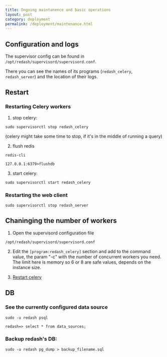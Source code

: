 ```yaml
---
title: Ongoing maintanence and basic operations
layout: post
category: deployment
permalink: /deployment/maintenance.html
---
```


## Configuration and logs

The supervisor config can be found in `/opt/redash/supervisord/supervisord.conf`.

There you can see the names of its programs (`redash_celery`, `redash_server`) and the location of their logs.

## Restart

### Restarting Celery workers

1. stop celery:

`sudo supervisorctl stop redash_celery`

(celery might take some time to stop, if it's in the middle of running a query)

2. flush redis 

`redis-cli`

`127.0.0.1:6379>flushdb`

3. start celery:

`sudo supervisorctl start redash_celery`

### Restarting the web client

`sudo supervisorctl stop redash_server`

## Chaninging the number of workers

1. Open the supervisord configuration file 

`/opt/redash/supervisord/supervisord.conf`

2. Edit the `[program:redash_celery]` section and add to the command value, the param "-c" with the number of concurrent workers you need. 
The limit here is memory so 6 or 8 are safe values, depends on the instance size.

3. [Restart celery](#restarting-celery-workers)

## DB

### See the currently configured data source

`sudo -u redash psql`

`redash=> select * from data_sources;`

### Backup redash's DB:

`sudo -u redash pg_dump > backup_filename.sql`

